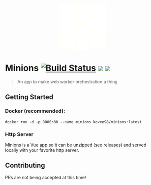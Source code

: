 <p align="center"><img src="src/assets/images/logo.svg" width="150"/></p>

# Minions [![Build Status](https://travis-ci.com/Kovee98/minions.svg?branch=develop)](https://travis-ci.com/Kovee98/minions) <img src="https://badgen.net/docker/pulls/kovee98/minions"/> <img src="https://badgen.net/docker/size/kovee98/minions/latest"/>
> An app to make web worker orchestration a thing

## Getting Started
### Docker (recommended):
```
docker run -d -p 8080:80 --name minions kovee98/minions:latest
```

### Http Server
Minions is a Vue app so it can be unzipped (see [releases](https://github.com/Kovee98/minions/releases)) and served locally with your favorite http server.

## Contributing
PRs are not being accepted at this time!
